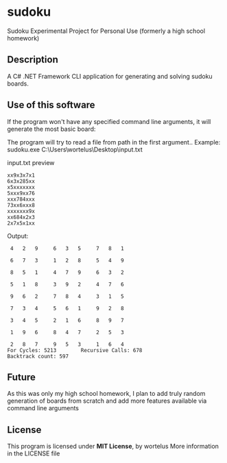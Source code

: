 # sudoku
Sudoku Experimental Project for Personal Use (formerly a high school homework)
## Description
A C# .NET Framework CLI application for generating and solving sudoku boards.
## Use of this software
If the program won't have any specified command line arguments, it will generate the most basic board:



The program will try to read a file from path in the first argument..
Example:
sudoku.exe C:\Users\wortelus\Desktop\input.txt

input.txt preview
```
xx9x3x7x1
6x3x285xx
x5xxxxxxx
5xxx9xx76
xxx784xxx
73xx6xxx8
xxxxxxx9x
xx684x2x3
2x7x5x1xx
```

Output:
```
 4   2   9     6   3   5     7   8   1

 6   7   3     1   2   8     5   4   9

 8   5   1     4   7   9     6   3   2

 5   1   8     3   9   2     4   7   6

 9   6   2     7   8   4     3   1   5

 7   3   4     5   6   1     9   2   8

 3   4   5     2   1   6     8   9   7

 1   9   6     8   4   7     2   5   3

 2   8   7     9   5   3     1   6   4
For Cycles: 5213        Recursive Calls: 678
Backtrack count: 597
```

## Future
As this was only my high school homework, I plan to add truly random generation of boards from scratch and add more features available via command line arguments

## License
This program is licensed under **MIT License**, by wortelus
More information in the LICENSE file
